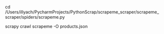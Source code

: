 

cd /Users/illyach/PycharmProjects/PythonScrap/scrapeme_scraper/scrapeme_scraper/spiders/scrapeme.py
 
scrapy crawl scrapeme -O products.json 
 
